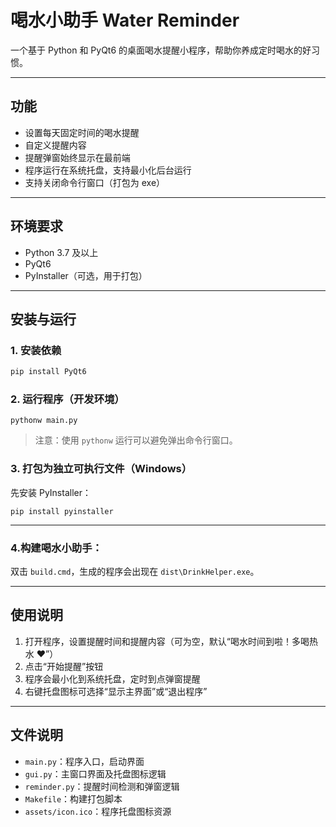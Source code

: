# 喝水小助手 Water Reminder

一个基于 Python 和 PyQt6 的桌面喝水提醒小程序，帮助你养成定时喝水的好习惯。

---

## 功能

- 设置每天固定时间的喝水提醒
- 自定义提醒内容
- 提醒弹窗始终显示在最前端
- 程序运行在系统托盘，支持最小化后台运行
- 支持关闭命令行窗口（打包为 exe）

---

## 环境要求

- Python 3.7 及以上
- PyQt6
- PyInstaller（可选，用于打包）

---

## 安装与运行

### 1. 安装依赖

```bash
pip install PyQt6
```

### 2. 运行程序（开发环境）

```
pythonw main.py
```

> 注意：使用 `pythonw` 运行可以避免弹出命令行窗口。

### 3. 打包为独立可执行文件（Windows）

先安装 PyInstaller：

```
pip install pyinstaller
```

---

### 4.构建喝水小助手：

双击 `build.cmd`，生成的程序会出现在 `dist\DrinkHelper.exe`。

---

## 使用说明

1. 打开程序，设置提醒时间和提醒内容（可为空，默认“喝水时间到啦！多喝热水 ❤️”）
2. 点击“开始提醒”按钮
3. 程序会最小化到系统托盘，定时到点弹窗提醒
4. 右键托盘图标可选择“显示主界面”或“退出程序”

------

## 文件说明

- `main.py`：程序入口，启动界面
- `gui.py`：主窗口界面及托盘图标逻辑
- `reminder.py`：提醒时间检测和弹窗逻辑
- `Makefile`：构建打包脚本
- `assets/icon.ico`：程序托盘图标资源